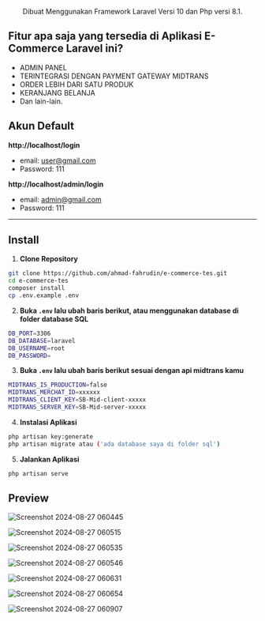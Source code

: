 <p align="center">Dibuat Menggunakan Framework Laravel Versi 10 dan Php versi 8.1.</p>

## Fitur apa saja yang tersedia di Aplikasi E-Commerce Laravel ini?

-   ADMIN PANEL
-   TERINTEGRASI DENGAN PAYMENT GATEWAY MIDTRANS
-   ORDER LEBIH DARI SATU PRODUK
-   KERANJANG BELANJA
-   Dan lain-lain.

## Akun Default

**http://localhost/login**

-   email: user@gmail.com
-   Password: 111

**http://localhost/admin/login**

-   email: admin@gmail.com
-   Password: 111

---

## Install

1. **Clone Repository**

```bash
git clone https://github.com/ahmad-fahrudin/e-commerce-tes.git
cd e-commerce-tes
composer install
cp .env.example .env
```

2. **Buka `.env` lalu ubah baris berikut, atau menggunakan database di folder database SQL**

```bash
DB_PORT=3306
DB_DATABASE=laravel
DB_USERNAME=root
DB_PASSWORD=
```

3. **Buka `.env` lalu ubah baris berikut sesuai dengan api midtrans kamu**

```bash
MIDTRANS_IS_PRODUCTION=false
MIDTRANS_MERCHAT_ID=xxxxxx
MIDTRANS_CLIENT_KEY=SB-Mid-client-xxxxx
MIDTRANS_SERVER_KEY=SB-Mid-server-xxxxx
```

4. **Instalasi Aplikasi**

```bash
php artisan key:generate
php artisan migrate atau ('ada database saya di folder sql')
```

5. **Jalankan Aplikasi**

```bash
php artisan serve

```

## Preview

![Screenshot 2024-08-27 060445](https://github.com/user-attachments/assets/1b611fb9-eec4-42ff-a951-08af7b94d7ec)

![Screenshot 2024-08-27 060515](https://github.com/user-attachments/assets/e06cec9f-1c97-47f9-8fc3-4837c3e3caff)

![Screenshot 2024-08-27 060535](https://github.com/user-attachments/assets/2783e174-701d-4c48-a33c-14ab0749e7db)

![Screenshot 2024-08-27 060546](https://github.com/user-attachments/assets/4b5429c3-6b97-4db1-88b1-f29a195c531d)

![Screenshot 2024-08-27 060631](https://github.com/user-attachments/assets/c0a44b41-b706-4a7e-ac8c-517b742f90ed)

![Screenshot 2024-08-27 060654](https://github.com/user-attachments/assets/53541440-1631-4f02-9500-dea7a8f48452)

![Screenshot 2024-08-27 060907](https://github.com/user-attachments/assets/0b40ea6a-907c-49a8-9a06-99406d5cc648)
